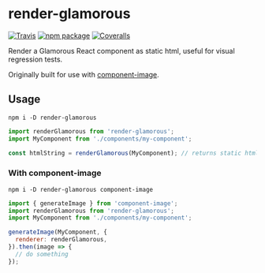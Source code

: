 # render-glamorous

[![Travis][build-badge]][build]
[![npm package][npm-badge]][npm]
[![Coveralls][coveralls-badge]][coveralls]

Render a Glamorous React component as static html, useful for visual regression tests.

Originally built for use with [component-image](https://github.com/corygibbons/component-image).

## Usage

`npm i -D render-glamorous`

```js
import renderGlamorous from 'render-glamorous';
import MyComponent from './components/my-component';

const htmlString = renderGlamorous(MyComponent); // returns static html markup with inline CSS
```

### With component-image

`npm i -D render-glamorous component-image`

```js
import { generateImage } from 'component-image';
import renderGlamorous from 'render-glamorous';
import MyComponent from './components/my-component';

generateImage(MyComponent, {
  renderer: renderGlamorous,
}).then(image => {
  // do something
});
```

[build-badge]: https://img.shields.io/travis/penx/render-glamorous/master.png?style=flat-square
[build]: https://travis-ci.org/penx/render-glamorous

[npm-badge]: https://img.shields.io/npm/v/render-glamorous.png?style=flat-square
[npm]: https://www.npmjs.org/package/render-glamorous

[coveralls-badge]: https://img.shields.io/coveralls/penx/render-glamorous/master.png?style=flat-square
[coveralls]: https://coveralls.io/github/penx/render-glamorous

